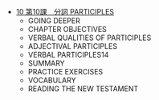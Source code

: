 - [10 第10課　分詞 PARTICIPLES](§10.md)
	- GOING DEEPER
	- CHAPTER OBJECTIVES
	- VERBAL QUALITIES OF PARTICIPLES
	- ADJECTIVAL PARTICIPLES
	- VERBAL PARTICIPLES14
	- SUMMARY
	- PRACTICE EXERCISES
	- VOCABULARY
	- READING THE NEW TESTAMENT
